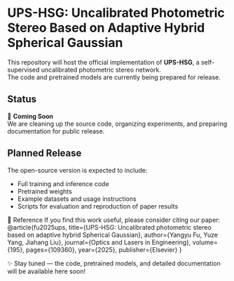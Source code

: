 # UPS-HSG: Uncalibrated Photometric Stereo Based on Adaptive Hybrid Spherical Gaussian

This repository will host the official implementation of **UPS-HSG**, a self-supervised uncalibrated photometric stereo network.  
The code and pretrained models are currently being prepared for release.

## Status
🚧 **Coming Soon**  
We are cleaning up the source code, organizing experiments, and preparing documentation for public release.

## Planned Release
The open-source version is expected to include:
- Full training and inference code
- Pretrained weights
- Example datasets and usage instructions
- Scripts for evaluation and reproduction of paper results


📄 Reference
If you find this work useful, please consider citing our paper:
@article{fu2025ups,
  title={UPS-HSG: Uncalibrated photometric stereo based on adaptive hybrid Spherical Gaussian},
  author={Yangyu Fu, Yuze Yang, Jiahang Liu},
  journal={Optics and Lasers in Engineering},
  volume={195},
  pages={109360},
  year={2025},
  publisher={Elsevier}
}


✨ Stay tuned — the code, pretrained models, and detailed documentation will be available here soon!
